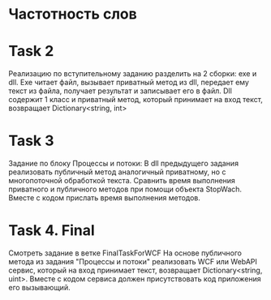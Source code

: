 # Частотность слов
# Task 2
Реализацию по вступительному заданию разделить на 2 сборки: exe и dll. Exe читает файл, вызывает приватный метод из dll, передает ему текст из файла, получает результат и записывает его в файл. Dll содержит 1 класс и приватный метод, который принимает на вход текст, возвращает Dictionary<string, int>
# Task 3
Задание по блоку Процессы и потоки:
В dll предыдущего задания реализовать публичный метод аналогичный приватному, но с многопоточной обработкой текста. Сравнить время выполнения приватного и публичного методов при помощи объекта StopWach. Вместе с кодом прислать время выполнения методов.
# Task 4. Final
Смотреть задание в ветке FinalTaskForWCF
На основе публичного метода из задания "Процессы и потоки" реализовать WCF или WebAPI сервис, который на вход принимает текст, возвращает Dictionary<string, uint>. Вместе с кодом сервиса должен присутствовать код приложения его вызывающий.

